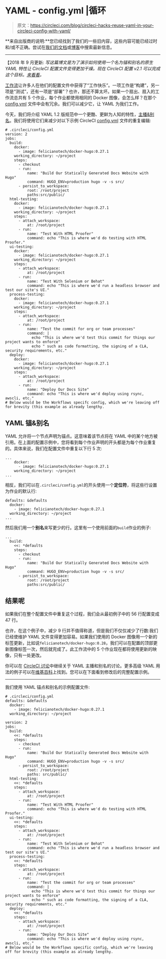 # YAML - config.yml |循环

> 原文：<https://circleci.com/blog/circleci-hacks-reuse-yaml-in-your-circleci-config-with-yaml/>

**来自出版商的说明:**您已经找到了我们的一些旧内容，这些内容可能已经过时和/或不正确。尝试在[我们的文档](https://circleci.com/docs/)或[博客](https://circleci.com/blog/)中搜索最新信息。

* * *

【2018 年 9 月更新: *写这篇博文是为了演示如何使用一个名为锚和别名的原生 YAML 特性让 CircleCI 配置文件变得更加干燥。现在 CircleCI 配置 v2.1 可以完成这个目标。[来看看](https://circleci.com/docs/reusing-config/)。*

[工作流](https://circleci.com/docs/workflows/)让许多人在他们的配置文件中获得了“工作快乐”。一项工作是“构建”，另一项是“测试”，还有一项是“部署”？也许，那还不算太坏。如果一个扇出、扇入的工作流总共有 5 个作业，每个作业都使用相同的 Docker 图像，会怎么样？在那个 [config.yml](https://circleci.com/docs/sample-config/) 文件中会有冗余。我们可以减少它，让 YAML 为我们工作。

今天，我们将介绍 YAML 1.2 版规范中一个更酷、更鲜为人知的特性，[主播&别名](http://yaml.org/spec/1.2/spec.html#id2765878)。我们将使用它们来减少对以下示例 CircleCI [config.yml](https://circleci.com/docs/sample-config/) 文件的重复编辑:

```
# .circleci/config.yml
version: 2
jobs:
  build:
    docker:
      - image: felicianotech/docker-hugo:0.27.1
    working_directory: ~/project
    steps:
      - checkout
      - run:
          name: "Build Our Statically Generated Docs Website with Hugo"
          command: HUGO_ENV=production hugo -v -s src/
      - persist_to_workspace:
          root: /root/project
          paths:src/public/
  html-testing:
    docker:
      - image: felicianotech/docker-hugo:0.27.1
    working_directory: ~/project
    steps:
      - attach_workspace:
          at: /root/project
      - run:
          name: "Test With HTML Proofer"
          command: echo "This is where we'd do testing with HTML Proofer."
  ui-testing:
    docker:
      - image: felicianotech/docker-hugo:0.27.1
    working_directory: ~/project
    steps:
      - attach_workspace:
          at: /root/project
      - run:
          name: "Test With Selenium or Behat"
          command: echo "This is where we'd run a headless browser and test our site's UI."
  process-testing:
    docker:
      - image: felicianotech/docker-hugo:0.27.1
    working_directory: ~/project
    steps:
      - attach_workspace:
          at: /root/project
      - run:
          name: "Test the commit for org or team processes"
          command: |
            echo "This is where we'd test this commit for things our project wants to enforce"
            echo " such as code formatting, the signing of a CLA, security requirements, etc."
  deploy:
    docker:
      - image: felicianotech/docker-hugo:0.27.1
    working_directory: ~/project
    steps:
      - attach_workspace:
          at: /root/project
      - run:
          name: "Deploy Our Docs Site"
          command: echo "This is where we'd deploy using rsync, awscli, etc."
# Below would be the Workflows specifc config, which we're leaving off for brevity (this example as already lengthy. 
```

## YAML 锚&别名

YAML 允许将一个节点声明为锚点。这意味着该节点将在 YAML 中的某个地方被引用。在上面的配置示例中，您将看到每个作业声明的开头都是为每个作业重复的。具体来说，我们在配置文件中重复以下行 5 次:

```
...
    docker:
      - image: felicianotech/docker-hugo:0.27.1
    working_directory: ~/project
... 
```

相反，我们可以在`.circleci/config.yml`的开头使用一个**定位符**，将这些行设置为作业的默认行:

```
defaults: &defaults
  docker:
    - image: felicianotech/docker-hugo:0.27.1
  working_directory: ~/project
... 
```

然后我们用一个**别名**来写更少的行。这里有一个使用前面的`build`作业的例子:

```
...
  build:
    <<: *defaults
    steps:
      - checkout
      - run:
          name: "Build Our Statically Generated Docs Website with Hugo"
          command: HUGO_ENV=production hugo -v -s src/
      - persist_to_workspace:
          root: /root/project
          paths:src/public/ 
```

## 结果呢

如果我们在整个配置文件中重复这个过程，我们会从最初例子中的 56 行配置变成 47 行。

也许，在这个例子中，减少 9 行并不值得称道，但是我们不仅仅减少了行数:我们已经使维护 YAML 文件变得更加容易。如果我们使用的 Docker 图像用一个新的标签更新，比如说`felicianotech/docker-hugo:0.28`，我们可以在配置的顶部更新图像标签一次，然后就完成了。此工作流中的 5 个作业现在都将使用更新的映像，只有一处更改。

你可以在 [CircleCI 讨论](https://discuss.circleci.com)中继续关于 YAML 主播和别名的讨论。更多高级 YAML 用法的例子可以在[维基百科](https://en.wikipedia.org/wiki/YAML#Advanced_components)上找到。您可以在下面看到修改后的完整配置示例。

* * *

我们使用 YAML 锚点和别名的示例配置文件:

```
# .circleci/config.yml
defaults: &defaults
  docker:
    - image: felicianotech/docker-hugo:0.27.1
  working_directory: ~/project

version: 2
jobs:
  build:
    <<: *defaults
    steps:
      - checkout
      - run:
          name: "Build Our Statically Generated Docs Website with Hugo"
          command: HUGO_ENV=production hugo -v -s src/
      - persist_to_workspace:
          root: /root/project
          paths: src/public/
  html-testing:
    <<: *defaults
    steps:
      - attach_workspace:
          at: /root/project
      - run:
          name: "Test With HTML Proofer"
          command: echo "This is where we'd do testing with HTML Proofer."
  ui-testing:
    <<: *defaults
    steps:
      - attach_workspace:
          at: /root/project
      - run:
          name: "Test With Selenium or Behat"
          command: echo "This is where we'd run a headless browser and test our site's UI."
  process-testing:
    <<: *defaults
    steps:
      - attach_workspace:
          at: /root/project
      - run:
          name: "Test the commit for org or team processes"
          command: |
            echo "This is where we'd test this commit for things our project wants to enforce"
            echo " such as code formatting, the signing of a CLA, security requirements, etc."
  deploy:
    <<: *defaults
    steps:
      - attach_workspace:
          at: /root/project
      - run:
          name: "Deploy Our Docs Site"
          command: echo "This is where we'd deploy using rsync, awscli, etc."
# Below would be the Workflows specific config, which we're leaving off for brevity (this example as already lengthy. 
```